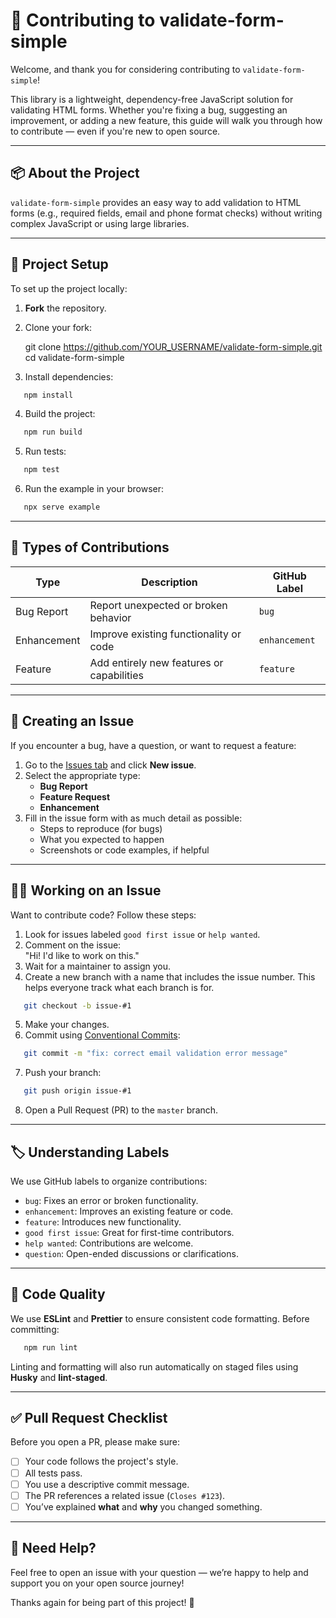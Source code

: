 # 🤝 Contributing to validate-form-simple

Welcome, and thank you for considering contributing to `validate-form-simple`!

This library is a lightweight, dependency-free JavaScript solution for validating HTML forms. Whether you're fixing a bug, suggesting an improvement, or adding a new feature, this guide will walk you through how to contribute — even if you're new to open source.

---

## 📦 About the Project

`validate-form-simple` provides an easy way to add validation to HTML forms (e.g., required fields, email and phone format checks) without writing complex JavaScript or using large libraries.

---

## 🧰 Project Setup

To set up the project locally:

1. **Fork** the repository.
2. Clone your fork:

   git clone https://github.com/YOUR_USERNAME/validate-form-simple.git  
   cd validate-form-simple

3. Install dependencies:

```bash
   npm install
```

4. Build the project:

```bash
   npm run build
```

5. Run tests:

```bash
   npm test
```

6. Run the example in your browser:

```bash
   npx serve example
```

---

## 🧩 Types of Contributions

| Type        | Description                               | GitHub Label  |
| ----------- | ----------------------------------------- | ------------- |
| Bug Report  | Report unexpected or broken behavior      | `bug`         |
| Enhancement | Improve existing functionality or code    | `enhancement` |
| Feature     | Add entirely new features or capabilities | `feature`     |

---

## 📝 Creating an Issue

If you encounter a bug, have a question, or want to request a feature:

1. Go to the [Issues tab](../../issues) and click **New issue**.
2. Select the appropriate type:
   - **Bug Report**
   - **Feature Request**
   - **Enhancement**
3. Fill in the issue form with as much detail as possible:
   - Steps to reproduce (for bugs)
   - What you expected to happen
   - Screenshots or code examples, if helpful

---

## 🧑‍💻 Working on an Issue

Want to contribute code? Follow these steps:

1. Look for issues labeled `good first issue` or `help wanted`.
2. Comment on the issue:  
   "Hi! I'd like to work on this."
3. Wait for a maintainer to assign you.
4. Create a new branch with a name that includes the issue number. This helps everyone track what each branch is for.

```bash
   git checkout -b issue-#1
```

5. Make your changes.
6. Commit using [Conventional Commits](https://www.conventionalcommits.org):

```bash
   git commit -m "fix: correct email validation error message"
```

7. Push your branch:

```bash
   git push origin issue-#1
```

8. Open a Pull Request (PR) to the `master` branch.

---

## 🏷️ Understanding Labels

We use GitHub labels to organize contributions:

- `bug`: Fixes an error or broken functionality.
- `enhancement`: Improves an existing feature or code.
- `feature`: Introduces new functionality.
- `good first issue`: Great for first-time contributors.
- `help wanted`: Contributions are welcome.
- `question`: Open-ended discussions or clarifications.

---

## 🧼 Code Quality

We use **ESLint** and **Prettier** to ensure consistent code formatting. Before committing:

```bash
   npm run lint
```

Linting and formatting will also run automatically on staged files using **Husky** and **lint-staged**.

---

## ✅ Pull Request Checklist

Before you open a PR, please make sure:

- [ ] Your code follows the project's style.
- [ ] All tests pass.
- [ ] You use a descriptive commit message.
- [ ] The PR references a related issue (`Closes #123`).
- [ ] You’ve explained **what** and **why** you changed something.

---

## 💬 Need Help?

Feel free to open an issue with your question — we’re happy to help and support you on your open source journey!

Thanks again for being part of this project! 🙌
